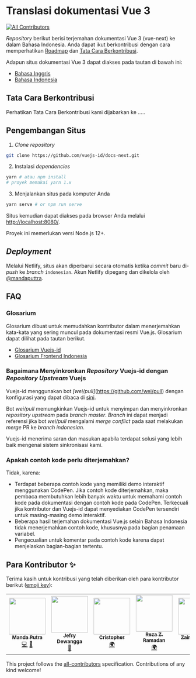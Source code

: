 # Translasi dokumentasi Vue 3
<!-- ALL-CONTRIBUTORS-BADGE:START - Do not remove or modify this section -->
[![All Contributors](https://img.shields.io/badge/all_contributors-6-orange.svg?style=flat-square)](#contributors-)
<!-- ALL-CONTRIBUTORS-BADGE:END -->

_Repository_ berikut berisi terjemahan dokumentasi Vue 3 (vue-next) ke dalam Bahasa Indonesia. Anda dapat ikut berkontribusi dengan cara memperhatikan [Roadmap](https://github.com/vuejs-id/docs-next/projects/1) dan [Tata Cara Berkontribusi](https://github.com/vuejs-id/docs-next#tata-cara-berkontibusi).

Adapun situs dokumentasi Vue 3 dapat diakses pada tautan di bawah ini:
- [Bahasa Inggris](https://v3.vuejs.org/)
- [Bahasa Indonesia](https://v3-vuejsid-docs.netlify.app/)

## Tata Cara Berkontribusi

Perhatikan Tata Cara Berkontribusi kami dijabarkan ke .....

## Pengembangan Situs

1. _Clone repository_

```bash
git clone https://github.com/vuejs-id/docs-next.git
```

2. Instalasi _dependencies_

```bash
yarn # atau npm install
# proyek memakai yarn 1.x
```

3. Menjalankan situs pada komputer Anda

```bash
yarn serve # or npm run serve
```

Situs kemudian dapat diakses pada browser Anda melalui [http://localhost:8080/](http://localhost:8080/).

Proyek ini memerlukan versi Node.js 12+.

## *Deployment*

Melalui Netlify, situs akan diperbarui secara otomatis ketika _commit_ baru di-_push_ ke _branch_ `indonesian`. Akun Netlify dipegang dan dikelola oleh [@mandaputtra](https://github.com/mandaputtra).

## FAQ

### Glosarium

Glosarium dibuat untuk memudahkan kontributor dalam menerjemahkan kata-kata yang sering muncul pada dokumentasi resmi Vue.js. Glosarium dapat dilihat pada tautan berikut.
- [Glosarium Vuejs-id](https://github.com/vuejs-id/docs/blob/master/GLOSARIUM.md)
- [Glosarium Frontend Indonesia](https://github.com/frontend-id/glosarium)

### Bagaimana Menyinkronkan _Repository_ Vuejs-id dengan _Repository Upstream_ Vuejs

Vuejs-id menggunakan bot _[wei/pull]_(https://github.com/wei/pull) dengan konfigurasi yang dapat dibaca di [sini](https://github.com/vuejs-id/docs-next/blob/indonesian/.github/pull.yml). 

Bot _wei/pull_ memungkinkan Vuejs-id untuk menyimpan dan menyinkronkan _repository upstream_ pada _branch master_. _Branch_ ini dapat menjadi referensi jika bot _wei/pull_ mengalami _merge conflict_ pada saat melakukan _merge_ PR ke _branch indonesian_.

Vuejs-id menerima saran dan masukan apabila terdapat solusi yang lebih baik mengenai sistem sinkronisasi kami.

### Apakah contoh kode perlu diterjemahkan?

Tidak, karena:

- Terdapat beberapa contoh kode yang memiliki demo interaktif menggunakan CodePen. Jika contoh kode diterjemahkan, maka pembaca membutuhkan lebih banyak waktu untuk memahami contoh kode pada dokumentasi dengan contoh kode pada CodePen. Terkecuali jika kontributor dan Vuejs-id dapat menyediakan CodePen tersendiri untuk masing-masing demo interaktif.
- Beberapa hasil terjemahan dokumentasi Vue.js selain Bahasa Indonesia tidak menerjemahkan contoh kode, khususnya pada bagian penamaan variabel.
- Pengecualian untuk komentar pada contoh kode karena dapat menjelaskan bagian-bagian tertentu.

## Para Kontributor ✨

Terima kasih untuk kontribusi yang telah diberikan oleh para kontributor berikut ([emoji key](https://allcontributors.org/docs/en/emoji-key)):

<!-- ALL-CONTRIBUTORS-LIST:START - Do not remove or modify this section -->
<!-- prettier-ignore-start -->
<!-- markdownlint-disable -->
<table>
  <tr>
    <td align="center"><a href="http://mandaputtra.github.io"><img src="https://avatars1.githubusercontent.com/u/23342943?v=4?s=100" width="100px;" alt=""/><br /><sub><b>Manda Putra</b></sub></a><br /><a href="https://github.com/vuejs-id/docs-next/commits?author=mandaputtra" title="Code">💻</a> <a href="https://github.com/vuejs-id/docs-next/commits?author=mandaputtra" title="Documentation">📖</a></td>
    <td align="center"><a href="https://jefrydco.id"><img src="https://avatars0.githubusercontent.com/u/20434351?v=4?s=100" width="100px;" alt=""/><br /><sub><b>Jefry Dewangga</b></sub></a><br /><a href="https://github.com/vuejs-id/docs-next/commits?author=jefrydco" title="Documentation">📖</a></td>
    <td align="center"><a href="http://namchee.netlify.app"><img src="https://avatars1.githubusercontent.com/u/32661241?v=4?s=100" width="100px;" alt=""/><br /><sub><b>Cristopher</b></sub></a><br /><a href="#translation-Namchee" title="Translation">🌍</a></td>
    <td align="center"><a href="http://website-reza.vercel.app"><img src="https://avatars3.githubusercontent.com/u/9331014?v=4?s=100" width="100px;" alt=""/><br /><sub><b>Reza Z. Ramadan</b></sub></a><br /><a href="#translation-RezaZR" title="Translation">🌍</a></td>
    <td align="center"><a href="http://zaiinhs.me"><img src="https://avatars.githubusercontent.com/u/53314006?v=4?s=100" width="100px;" alt=""/><br /><sub><b>Zainal Abidin</b></sub></a><br /><a href="#translation-zaiinhs" title="Translation">🌍</a></td>
    <td align="center"><a href="http://mufidu.com"><img src="https://avatars.githubusercontent.com/u/70360519?v=4?s=100" width="100px;" alt=""/><br /><sub><b>Muhammad Mufid Utomo</b></sub></a><br /><a href="#translation-mufidu" title="Translation">🌍</a></td>
  </tr>
</table>

<!-- markdownlint-restore -->
<!-- prettier-ignore-end -->

<!-- ALL-CONTRIBUTORS-LIST:END -->

This project follows the [all-contributors](https://github.com/all-contributors/all-contributors) specification. Contributions of any kind welcome!
